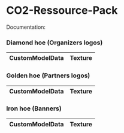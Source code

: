 # CO2-Ressource-Pack
 
Documentation:


### Diamond hoe (Organizers logos)
| CustomModelData | Texture |
| --- | --- |

### Golden hoe (Partners logos)
| CustomModelData | Texture |
| --- | --- |

### Iron hoe (Banners)
| CustomModelData | Texture |
| --- | --- |